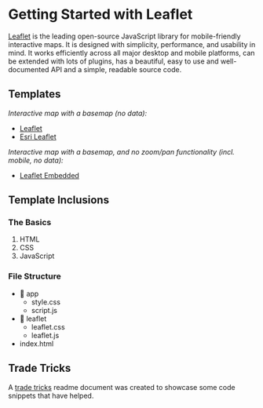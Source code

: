 # Getting Started with Leaflet
[Leaflet](http://leafletjs.com/reference.html) is the leading open-source JavaScript library for mobile-friendly interactive maps. It is designed with simplicity, performance, and usability in mind. It works efficiently across all major desktop and mobile platforms, can be extended with lots of plugins, has a beautiful, easy to use and well-documented API and a simple, readable source code.

## Templates
_Interactive map with a basemap (no data):_  
* [Leaflet](http://geospatialem.github.io/getting-started-with-leaflet/leaflet/index.html)  
* [Esri Leaflet](http://geospatialem.github.io/getting-started-with-leaflet/esri-leaflet/index.html)

_Interactive map with a basemap, and no zoom/pan functionality (incl. mobile, no data):_
* [Leaflet Embedded](http://geospatialem.github.io/getting-started-with-leaflet/leaflet-embedded/index.html)


## Template Inclusions
### The Basics
1. HTML
2. CSS
3. JavaScript

### File Structure  
* :open_file_folder: app  
  * style.css  
  * script.js  
* :open_file_folder: leaflet  
  * leaflet.css  
  * leaflet.js  
* index.html   

## Trade Tricks
A [trade tricks](http://github.com/geospatialem/getting-started-with-leaflet/blob/gh-pages/TRADETRICKS.md) readme document was created to showcase some code snippets that have helped.
